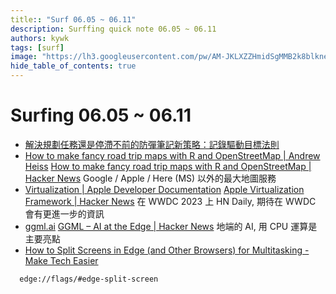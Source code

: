 ```yaml
---
title:: "Surf 06.05 ~ 06.11"
description: Surffing quick note 06.05 ~ 06.11
authors: kywk
tags: [surf]
image: "https://lh3.googleusercontent.com/pw/AM-JKLXZZHmidSgMMB2k8blkneclNRysPXLr__G7rZ4hPi2sN0jC67PHAbX1MyFj8hQX_MTZ6bwIMPwCyu2fu1bU0ZXSX09eu-OlSDb4U-9haUS_wgnVPLaCM6WQLsRbsnocF8X5Edmt35rDjytljbNEMsaf8A=w800-no?authuser=0"
hide_table_of_contents: true
---
```


Surfing 06.05 ~ 06.11
==================
- [解決規劃任務還是停滯不前的防彈筆記新策略：記錄驅動目標法則](https://www.playpcesor.com/2023/06/blog-post.html)
- [How to make fancy road trip maps with R and OpenStreetMap | Andrew Heiss](https://www.andrewheiss.com/blog/2023/06/01/geocoding-routing-openstreetmap-r/) 
  [How to make fancy road trip maps with R and OpenStreetMap | Hacker News](https://news.ycombinator.com/item?id=36159864)
  Google / Apple / Here (MS) 以外的最大地圖服務
- [Virtualization | Apple Developer Documentation](https://developer.apple.com/documentation/virtualization)
  [Apple Virtualization Framework | Hacker News](https://news.ycombinator.com/item?id=36184400)
  在 WWDC 2023 上 HN Daily, 期待在 WWDC 會有更進一步的資訊
- [ggml.ai](http://ggml.ai/)
  [GGML – AI at the Edge | Hacker News](https://news.ycombinator.com/item?id=36215651)
  地端的 AI, 用 CPU 運算是主要亮點
- [How to Split Screens in Edge (and Other Browsers) for Multitasking - Make Tech Easier](https://www.maketecheasier.com/split-screen-browsers/)
```
  edge://flags/#edge-split-screen
```
